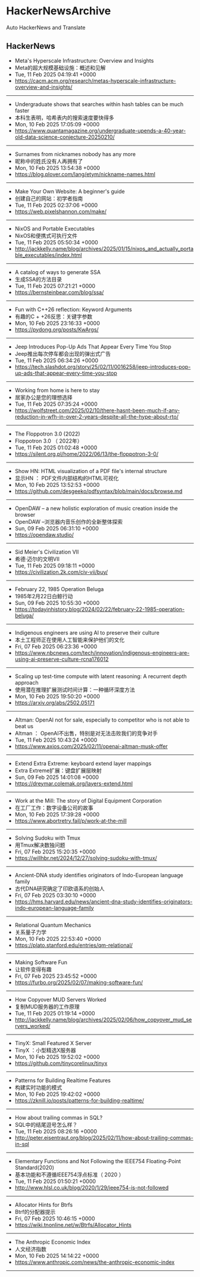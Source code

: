 # HackerNewsArchive
Auto HackerNews and Translate

## HackerNews
* Meta's Hyperscale Infrastructure: Overview and Insights
* Meta的超大规模基础设施：概述和见解
* Tue, 11 Feb 2025 04:19:41 +0000
* https://cacm.acm.org/research/metas-hyperscale-infrastructure-overview-and-insights/
----
* Undergraduate shows that searches within hash tables can be much faster
* 本科生表明，哈希表内的搜索速度要快得多
* Mon, 10 Feb 2025 17:05:09 +0000
* https://www.quantamagazine.org/undergraduate-upends-a-40-year-old-data-science-conjecture-20250210/
----
* Surnames from nicknames nobody has any more
* 昵称中的姓氏没有人再拥有了
* Mon, 10 Feb 2025 13:54:38 +0000
* https://blog.plover.com/lang/etym/nickname-names.html
----
* Make Your Own Website: A beginner's guide
* 创建自己的网站：初学者指南
* Tue, 11 Feb 2025 02:37:06 +0000
* https://web.pixelshannon.com/make/
----
* NixOS and Portable Executables
* NixOS和便携式可执行文件
* Tue, 11 Feb 2025 05:50:34 +0000
* http://jackkelly.name/blog/archives/2025/01/15/nixos_and_actually_portable_executables/index.html
----
* A catalog of ways to generate SSA
* 生成SSA的方法目录
* Tue, 11 Feb 2025 07:21:21 +0000
* https://bernsteinbear.com/blog/ssa/
----
* Fun with C++26 reflection: Keyword Arguments
* 有趣的C + +26反思：关键字参数
* Mon, 10 Feb 2025 23:16:33 +0000
* https://pydong.org/posts/KwArgs/
----
* Jeep Introduces Pop-Up Ads That Appear Every Time You Stop
* Jeep推出每次停车都会出现的弹出式广告
* Tue, 11 Feb 2025 06:34:26 +0000
* https://tech.slashdot.org/story/25/02/11/0016258/jeep-introduces-pop-up-ads-that-appear-every-time-you-stop
----
* Working from home is here to stay
* 居家办公是您的理想选择
* Tue, 11 Feb 2025 07:35:24 +0000
* https://wolfstreet.com/2025/02/10/there-hasnt-been-much-if-any-reduction-in-wfh-in-over-2-years-despite-all-the-hype-about-rto/
----
* The Floppotron 3.0 (2022)
* Floppotron 3.0 （ 2022年）
* Tue, 11 Feb 2025 01:02:48 +0000
* https://silent.org.pl/home/2022/06/13/the-floppotron-3-0/
----
* Show HN: HTML visualization of a PDF file's internal structure
* 显示HN ： PDF文件内部结构的HTML可视化
* Mon, 10 Feb 2025 13:52:53 +0000
* https://github.com/desgeeko/pdfsyntax/blob/main/docs/browse.md
----
* OpenDAW – a new holistic exploration of music creation inside the browser
* OpenDAW –浏览器内音乐创作的全新整体探索
* Sun, 09 Feb 2025 06:31:10 +0000
* https://opendaw.studio/
----
* Sid Meier's Civilization VII
* 希德·迈尔的文明VII
* Tue, 11 Feb 2025 09:18:11 +0000
* https://civilization.2k.com/civ-vii/buy/
----
* February 22, 1985 Operation Beluga
* 1985年2月22日白鲸行动
* Sun, 09 Feb 2025 10:55:30 +0000
* https://todayinhistory.blog/2024/02/22/february-22-1985-operation-beluga/
----
* Indigenous engineers are using AI to preserve their culture
* 本土工程师正在使用人工智能来保护他们的文化
* Fri, 07 Feb 2025 06:23:36 +0000
* https://www.nbcnews.com/tech/innovation/indigenous-engineers-are-using-ai-preserve-culture-rcna176012
----
* Scaling up test-time compute with latent reasoning: A recurrent depth approach
* 使用潜在推理扩展测试时间计算：一种循环深度方法
* Mon, 10 Feb 2025 19:50:20 +0000
* https://arxiv.org/abs/2502.05171
----
* Altman: OpenAI not for sale, especially to competitor who is not able to beat us
* Altman ： OpenAI不出售，特别是对无法击败我们的竞争对手
* Tue, 11 Feb 2025 10:43:24 +0000
* https://www.axios.com/2025/02/11/openai-altman-musk-offer
----
* Extend Extra Extreme: keyboard extend layer mappings
* Extra Extreme扩展：键盘扩展层映射
* Sun, 09 Feb 2025 14:01:08 +0000
* https://dreymar.colemak.org/layers-extend.html
----
* Work at the Mill: The story of Digital Equipment Corporation
* 在工厂工作：数字设备公司的故事
* Mon, 10 Feb 2025 17:39:28 +0000
* https://www.abortretry.fail/p/work-at-the-mill
----
* Solving Sudoku with Tmux
* 用Tmux解决数独问题
* Fri, 07 Feb 2025 15:20:35 +0000
* https://willhbr.net/2024/12/27/solving-sudoku-with-tmux/
----
* Ancient-DNA study identifies originators of Indo-European language family
* 古代DNA研究确定了印欧语系的创始人
* Fri, 07 Feb 2025 03:30:10 +0000
* https://hms.harvard.edu/news/ancient-dna-study-identifies-originators-indo-european-language-family
----
* Relational Quantum Mechanics
* 关系量子力学
* Mon, 10 Feb 2025 22:53:40 +0000
* https://plato.stanford.edu/entries/qm-relational/
----
* Making Software Fun
* 让软件变得有趣
* Fri, 07 Feb 2025 23:45:52 +0000
* https://furbo.org/2025/02/07/making-software-fun/
----
* How Copyover MUD Servers Worked
* 复制MUD服务器的工作原理
* Tue, 11 Feb 2025 01:19:14 +0000
* http://jackkelly.name/blog/archives/2025/02/06/how_copyover_mud_servers_worked/
----
* TinyX: Small Featured X Server
* TinyX ：小型精选X服务器
* Mon, 10 Feb 2025 19:52:02 +0000
* https://github.com/tinycorelinux/tinyx
----
* Patterns for Building Realtime Features
* 构建实时功能的模式
* Mon, 10 Feb 2025 19:42:02 +0000
* https://zknill.io/posts/patterns-for-building-realtime/
----
* How about trailing commas in SQL?
* SQL中的结尾逗号怎么样？
* Tue, 11 Feb 2025 08:26:16 +0000
* http://peter.eisentraut.org/blog/2025/02/11/how-about-trailing-commas-in-sql
----
* Elementary Functions and Not Following the IEEE754 Floating-Point Standard(2020)
* 基本功能和不遵循IEEE754浮点标准（ 2020 ）
* Tue, 11 Feb 2025 01:50:21 +0000
* http://www.hlsl.co.uk/blog/2020/1/29/ieee754-is-not-followed
----
* Allocator Hints for Btrfs
* Btrf的分配器提示
* Fri, 07 Feb 2025 10:46:15 +0000
* https://wiki.tnonline.net/w/Btrfs/Allocator_Hints
----
* The Anthropic Economic Index
* 人文经济指数
* Mon, 10 Feb 2025 14:14:22 +0000
* https://www.anthropic.com/news/the-anthropic-economic-index
----

